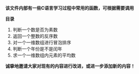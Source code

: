 **该文件内部有一些C语言学习过程中常用的函数，可根据需要调用**

**目录**
1. 判断一个数是否为素数
2. 返回一个整数的反序数
3. 对一个一维数组进行冒泡排序
4. 判断一个年份是不是闰年
5. 求一个一维数组内元素的平均数

**诚挚地邀请大家对现有的内容进行改进，或进一步添加新的内容！**
